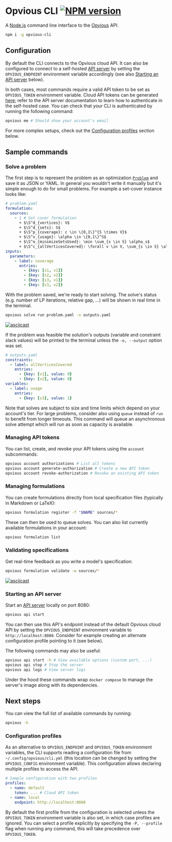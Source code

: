# Opvious CLI [![NPM version](https://img.shields.io/npm/v/opvious-cli.svg)](https://www.npmjs.com/package/opvious-cli)

A [Node.js][] command line interface to the [Opvious][] API.

```sh
npm i -g opvious-cli
```

## Configuration

By default the CLI connects to the Opvious cloud API. It can also be configured
to connect to a self-hosted [API server][] by setting the `OPVIOUS_ENDPOINT`
environment variable accordingly (see also
[Starting an API server](#starting-an-api-server) below).

In both cases, most commands require a valid API token to be set as
`OPVIOUS_TOKEN` environment variable. Cloud API tokens can be generated
[here][authorizations]; refer to the API server documentation to learn how to
authenticate in the self-hosted case. You can check that your CLI is
authenticated by running the following command:

```sh
opvious me # Should show your account's email
```

For more complex setups, check out the [Configuration
profiles](#configuration-profiles) section below.


## Sample commands

### Solve a problem

The first step is to represent the problem as an optimization
[`Problem`](https://api.cloud.opvious.io/schema.json?name=Problem)
and save it as JSON or YAML. In general you wouldn't write it manually but it's
simple enough to do for small problems. For example a set-cover instance looks
like:

```yaml
# problem.yaml
formulation:
  sources:
    - | # Set cover formulation
      + $\S^d_{vertices}: V$
      + $\S^d_{sets}: S$
      + $\S^p_{coverage}: c \in \{0,1\}^{S \times V}$
      + $\S^v_{usage}: \alpha \in \{0,1\}^S$
      + $\S^o_{minimizeSetsUsed}: \min \sum_{s \in S} \alpha_s$
      + $\S^c_{allVerticesCovered}: \forall v \in V, \sum_{s \in S} \alpha_s c_{s, v} \geq 1$
inputs:
  parameters:
    - label: coverage
      entries:
        - {key: [s1, v1]}
        - {key: [s2, v2]}
        - {key: [s3, v1]}
        - {key: [s3, v2]}
```

With the problem saved, we're ready to start solving. The solve's status (e.g.
number of LP iterations, relative gap, ...) will be shown in real time in the
terminal.

```sh
opvious solve run problem.yaml -o outputs.yaml
```

[![asciicast](https://asciinema.org/a/n4AiNKhUY22i1A9VhPF06c1wp.svg)](https://asciinema.org/a/n4AiNKhUY22i1A9VhPF06c1wp)

If the problem was feasible the solution's outputs (variable and constraint
slack values) will be printed to the terminal unless the `-o, --output` option
was set.

```yaml
# outputs.yaml
constraints:
  - label: allVerticesCovered
    entries:
      - {key: [v1], value: 0}
      - {key: [v2], value: 0}
variables:
  - label: usage
    entries:
      - {key: [s3], value: 1}
```

Note that solves are subject to size and time limits which depend on your
account's tier. For large problems, consider also using `queue` instead of `run`
to benefit from longer timeouts. This command will queue an asynchronous solve
attempt which will run as soon as capacity is available.


### Managing API tokens

You can list, create, and revoke your API tokens using the `account`
subcommands:

```sh
opvious account authorizations # List all tokens
opvious account generate-authorization # Create a new API token
opvious account revoke-authorization # Revoke an existing API token
```


### Managing formulations

You can create formulations directly from local specification files (typically
in Markdown or LaTeX):

```sh
opvious formulation register -f "$NAME" sources/*
```

These can then be used to queue solves. You can also list currently available
formulations in your account:

```sh
opvious formulation list
```


### Validating specifications

Get real-time feedback as you write a model's specification:

```sh
opvious formulation validate -w sources/*
```

[![asciicast](https://asciinema.org/a/KZ9KqW6S4n6CR9PrEOrxfPIUy.svg)](https://asciinema.org/a/KZ9KqW6S4n6CR9PrEOrxfPIUy)


### Starting an API server

Start an [API server][] locally on port 8080:

```sh
opvious api start
```

You can then use this API's endpoint instead of the default Opvious cloud API by
setting the `OPVIOUS_ENDPOINT` environment variable to `http://localhost:8080`.
Consider for example creating an alternate configuration profile pointing to it
(see below).

The following commands may also be useful:

```sh
opvious api start -h # View available options (custom port, ...)
opvious api stop # Stop the server
opvious api logs # View server logs
```

Under the hood these commands wrap `docker compose` to manage the server's image
along with its dependencies.


## Next steps

You can view the full list of available commands by running:

```sh
opvious -h
```

### Configuration profiles

As an alternative to `OPVIOUS_ENDPOINT` and `OPVIOUS_TOKEN` environment
variables, the CLI supports reading a configuration file from
`~/.config/opvious/cli.yml` (this location can be changed by setting the
`OPVIOUS_CONFIG` environment variable). This configuration allows declaring
multiple profiles to access the API.

```yaml
# Sample configuration with two profiles
profiles:
  - name: default
    token: ... # Cloud API token
  - name: local
    endpoint: http://localhost:8080
```

By default the first profile from the configuration is selected unless the
`OPVIOUS_TOKEN` environment variable is also set, in which case profiles are
ignored. You can select a profile explicitly by specifying the `-P, --profile`
flag when running any command, this will take precedence over `OPVIOUS_TOKEN`.


[Node.js]: https://nodejs.org
[Opvious]: https://www.opvious.io
[authorizations]: https://hub.cloud.opvious.io/authorizations.
[API server]: https://hub.docker.com/r/opvious/api-server
